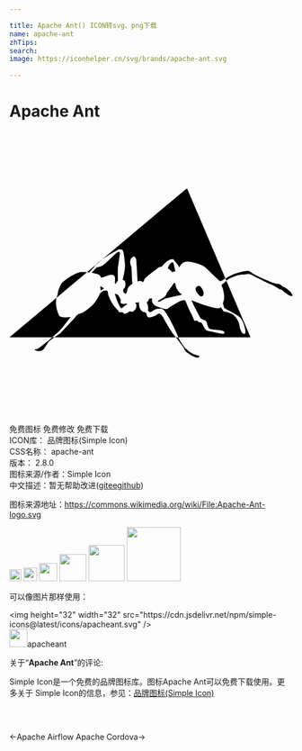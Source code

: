```yaml
---

title: Apache Ant() ICON转svg、png下载
name: apache-ant
zhTips: 
search: 
image: https://iconhelper.cn/svg/brands/apache-ant.svg

---
```


# Apache Ant  <small style="font-size: 60%;font-weight: 100"></small>

<div id="svg" class="svg-wrap">
<svg role="img" viewBox="0 0 24 24" xmlns="http://www.w3.org/2000/svg"><title>Apache Ant icon</title><path d="M6.802,11.885l-0.031,0.039c-0.063-0.008-0.127-0.014-0.19-0.02l0.764-0.64 C7.231,11.43,6.802,11.885,6.802,11.885z M8.543,10.385c0.388-0.228,0.696-0.402,0.696-0.402s0.057-0.01,0.127-0.01 c0.07,0,0.154,0.01,0.207,0.05c0.107,0.08,0.161,0.616,0.214,1.125c0.053,0.508-0.188,1.406-0.188,1.406l0.134,0.053 c0.134,0.054,0.134,0.576,0,0.656c-0.11,0.066-0.102,0.204-0.074,0.326c0.052,0.054,0.12,0.108,0.177,0.163 c0.018-0.012,0.034-0.023,0.044-0.034c0.08-0.081,0.067-0.187,0.161-0.469c0.047-0.141,0.209-0.262,0.386-0.36 c-0.046-0.388-0.069-1.381-0.091-1.448c-0.027-0.081-0.107-0.188-0.107-0.388c0-0.201,0.12-0.389,0.254-0.455 c0.134-0.067,0.214,0.054,0.255,0.214c0.033,0.13,0.1,1.395,0.125,1.877c0.013-0.005,0.025-0.011,0.036-0.015 c0.178-0.078,0.338-0.008,0.417,0.072c0.053-0.039,0.094-0.111,0.119-0.22c0.04-0.174,1.031-0.87,1.205-1.018 c0.051-0.043,0.144-0.071,0.26-0.073c0.139-0.159,0.344-0.379,0.49-0.476c0.241-0.161,0.482-0.161,0.482-0.161 s0.067,0.08,0.295,0.348c0.081,0.094,0.165,0.228,0.24,0.361c0.092-0.228,0.26-0.461,0.618-0.495 c0.381-0.037,1.299,0.254,1.526,0.442c0.227,0.188,0.589,0.576,0.804,0.763c0,0,0.429,0.415,0.495,0.455 c0.005,0.003,0.01,0.007,0.015,0.01c0.04-0.051,0.146-0.051,0.146-0.051c0.038-0.032,0.161-0.106,0.302-0.188l-3.24-7.59h-0.086 l-7.134,5.981C8.086,10.671,8.352,10.497,8.543,10.385z M3.817,17.421h10.291c-0.051-0.064-0.109-0.141-0.154-0.193 c-0.201-0.228-0.764-1.179-0.871-1.406c-0.107-0.228-0.348-0.495-0.469-0.388c-0.121,0.107-0.629,0.348-0.817,0.294 c-0.188-0.054-0.174-0.308-0.174-0.308s-0.094-0.147-0.228-0.147c-0.134,0-0.362-0.214-0.402-0.549 c-0.014-0.12-0.014-0.21-0.003-0.281c-0.159,0.051-0.319,0.04-0.319,0.04s-0.007,0.006-0.018,0.017 c0.068,0.054,0.112,0.132,0.112,0.224c0,0.214-0.08,0.375-0.268,0.496c-0.187,0.121-0.241-0.081-0.375,0.04 c-0.134,0.12-0.417,0.242-0.482,0.08c-0.027-0.067-0.147-0.027-0.281-0.04c-0.134-0.013-0.121-0.134-0.121-0.134 s-0.268-0.241-0.469-0.536c-0.201-0.295-0.428-0.79-0.428-1.018c0-0.227-0.214-0.161-0.348-0.134 c-0.043,0.009-0.162,0.093-0.312,0.211c-0.078,0.206-0.222,0.455-0.384,0.687c-0.281,0.402-0.857,0.857-1.218,1.004 c-0.055,0.023-0.115,0.035-0.18,0.04c-0.059,0.067-0.132,0.118-0.214,0.157c-0.122,0.225-1.241,1.344-1.307,1.436 C4.34,17.068,4.069,17.249,3.817,17.421z M4.298,16.813c0.153-0.153,0.555-0.683,0.884-1.111c-0.132,0.014-0.252,0.017-0.334,0.026 c-0.375,0.04-0.616-0.107-0.616-0.107c-0.31-0.665-0.325-1.18-0.24-1.546L0,17.421h3.621C3.936,17.148,4.21,16.901,4.298,16.813z M18.078,12.916c-0.026,0.022-0.06,0.019-0.093,0.003c0.002,0.077,0.013,0.171,0.013,0.171c0.107,0.148,0.227,0.737,0.201,1.004 c-0.023,0.229-0.085,0.399-0.102,0.443c0.012,0.048,0.024,0.092,0.036,0.133c0.067,0.228,0.053,0.268,0.094,0.268 c0.041,0,0.147,0.107,0.228,0.147c0.08,0.041,0.737,0.362,0.991,0.563c0.254,0.201,0.415,0.562,0.522,1.018 c0.107,0.455-0.013,0.469-0.12,0.455c-0.107-0.014-0.321-0.375-0.348-0.71c-0.027-0.335-0.308-0.696-0.509-0.884 c-0.201-0.188-0.75-0.268-0.83-0.308c-0.08-0.04-0.054-0.094-0.054-0.094s-0.08-0.067-0.134-0.161 c-0.011-0.019-0.027-0.056-0.045-0.103c-0.027,0.044-0.094,0.103-0.264,0.103c-0.268,0-0.911-0.201-1.286-0.321 c-0.258-0.083-0.679-0.248-0.953-0.365c0.208,0.51,0.747,1.465,0.771,1.517c0.028,0.061,0.258,0.138,0.409,0.199 c0.151,0.06,0.187,0.589,0.33,0.688c0.143,0.1,0.786,0.103,1.061,0.162c0.275,0.06,0.27,0.209,0.161,0.268 c-0.108,0.058-1.055-0.188-1.294-0.226c-0.238-0.038-0.339-0.266-0.436-0.451c-0.097-0.185-0.127-0.302-0.292-0.296 c-0.166,0.005-0.162-0.199-0.342-0.129c-0.18,0.07-0.134-0.139-0.41-0.637c-0.275-0.498-0.437-1.082-0.515-1.099 c-0.079-0.017-0.308,0.029-0.432,0.098c-0.124,0.069-0.824,0.451-0.982,0.609c-0.158,0.157-0.909-0.17-1.086-0.236 s-0.297-0.339-0.292-0.488c0.001-0.026,0.017-0.066,0.044-0.114c-0.052-0.001-0.093-0.004-0.121-0.008 c-0.188-0.027-0.174,0.04-0.227,0.188c-0.026,0.071-0.08,0.108-0.142,0.116c0.057,0.119,0.096,0.245,0.115,0.326 c0.054,0.227-0.054,0.388,0.04,0.455c0.094,0.067,0.174,0.121,0.361-0.04c0.187-0.161,0.522-0.241,0.79-0.174 c0.268,0.067,0.884,1.285,1.071,1.701c0.127,0.282,0.246,0.559,0.312,0.715h6.117l-2.048-4.797 C18.236,12.749,18.128,12.874,18.078,12.916z M9.264,10.178c-0.031,0-0.068,0.012-0.105,0.033c-0.12,0.067-0.991,0.938-1.218,1.098 c-0.228,0.161-0.549,0.187-0.549,0.187l-0.426,0.458c0.27,0.047,0.502,0.109,0.6,0.158c0.107,0.054,0.161,0.155,0.188,0.251 c0.074-0.012,0.279-0.049,0.387-0.103c0.134-0.067,0.509-0.214,0.71-0.08c0.201,0.134,0.04,0.67,0.094,0.683 c0.018,0.005,0.057,0.01,0.106,0.019c-0.019-0.131,0.148-0.247,0.148-0.247s-0.027-0.629-0.013-0.937 c0.013-0.308,0.147-1.125,0.174-1.326C9.378,10.234,9.333,10.178,9.264,10.178L9.264,10.178z M13.804,11.069 c-0.057,0-0.128,0.046-0.199,0.146c-0.087,0.122-0.14,0.255-0.188,0.362c0.13,0.075,0.257,0.183,0.368,0.333 c0.058-0.029,0.152-0.05,0.279-0.075c-0.054-0.246-0.126-0.572-0.151-0.66C13.894,11.106,13.855,11.07,13.804,11.069L13.804,11.069z M13.931,12.819c-0.116,0.25-0.343,0.483-0.541,0.78c-0.018,0.027-0.038,0.053-0.058,0.078c-0.016,0.118-0.103,0.252-0.219,0.34 c-0.295,0.223-0.636,0.341-0.509,0.383c0.128,0.041,0.296-0.1,0.497-0.207c0.201-0.107,1.291-0.327,1.291-0.327 c0.068-0.019,0.155-0.039,0.249-0.053c-0.159-0.119-0.306-0.249-0.368-0.361c-0.088-0.161-0.205-0.359-0.216-0.611 C14.017,12.838,13.973,12.83,13.931,12.819L13.931,12.819z M16.045,13.068c-0.173-0.001-0.413,0.203-0.142,0.571 c0.285,0.385,0.402,0.351,0.502,0.251c0.1-0.101,0.067-0.368-0.067-0.569c-0.134-0.201-0.134-0.234-0.268-0.251 C16.062,13.068,16.054,13.068,16.045,13.068L16.045,13.068z M7.703,13.082c-0.006,0.1-0.002,0.191,0.023,0.25 c0.015,0.035,0.019,0.079,0.015,0.13c0.099-0.074,0.189-0.147,0.284-0.193C7.904,13.206,7.769,13.123,7.703,13.082L7.703,13.082z M8.985,13.907c0.134,0.496,0.455,1.031,0.455,1.031s0.094,0.054,0.174-0.053c0.049-0.065,0.206-0.174,0.372-0.271 c-0.04-0.035-0.064-0.064-0.064-0.064s-0.174,0.094-0.375,0.027c-0.165-0.055-0.149-0.138-0.093-0.315 c-0.077-0.108-0.152-0.332-0.242-0.422c-0.076-0.076-0.174-0.077-0.28-0.099C8.951,13.791,8.968,13.846,8.985,13.907z M6.581,11.904 c-0.281-0.026-0.556-0.025-0.73,0.035c-0.429,0.147-1.352,0.696-1.5,1.031C4.23,13.245,4.1,13.484,4.088,13.784 c-0.039,0.082-0.071,0.182-0.097,0.291L6.581,11.904z M7.852,10.838c-0.24,0.172-0.446,0.336-0.501,0.417 c-0.001,0.002-0.005,0.006-0.006,0.008L7.852,10.838z M15.763,18.894c-0.268-0.094-0.616-0.321-0.656-0.388 c-0.04-0.067-0.161-0.12-0.161-0.12s-0.359-0.421-0.573-0.836c0,0-0.023-0.055-0.054-0.128h-0.211 c0.176,0.22,0.372,0.482,0.569,0.731c0.255,0.321,0.109,0.354,0.189,0.354c0.08,0,0.027,0.054,0.094,0.121 c0.067,0.067,0.429,0.281,0.522,0.348c0.094,0.067,0.482,0.201,0.535,0.161c0.054-0.04,0.08-0.174,0.08-0.174 S16.031,18.988,15.763,18.894z M23.85,13.603c0,0-0.308-0.312-0.576-0.433c-0.268-0.121-0.255-0.241-0.415-0.254 c-0.161-0.013-0.455-0.067-0.696-0.174c-0.241-0.107-0.924-0.388-1.218-0.549c-0.295-0.161-0.482-0.281-0.563-0.348 c-0.08-0.067-0.214-0.058-0.469-0.018c0,0-0.723,0.165-0.978,0.285c-0.152,0.072-0.412,0.213-0.623,0.335l0.076,0.177 c0.091-0.075,0.194-0.149,0.319-0.204c0.335-0.148,0.656-0.281,1.031-0.308c0.375-0.027,0.429-0.053,0.429-0.053 s0.174-0.027,0.375,0.08c0.201,0.107,1.393,0.71,1.567,0.777c0.174,0.067,0.442,0.188,0.63,0.335 c0.187,0.147,0.334,0.134,0.334,0.134s0.134,0.148,0.335,0.281c0.201,0.134,0.268,0.201,0.388,0.228 C23.916,13.92,24.158,14.045,23.85,13.603z M3.621,17.421c-0.499,0.432-1.104,0.931-1.252,0.972 c-0.241,0.067-0.321,0.04-0.121,0.147c0.201,0.107,0.558,0.027,0.687-0.161c0.129-0.187,0.304-0.495,0.451-0.642 c0.063-0.063,0.241-0.187,0.429-0.316H3.621z"/></svg>
</div>
<detail full-name='apache-ant'></detail>

<div class="detail-page">
<p>
<span><span class="badge-success badge">免费图标</span> <span class="badge-success badge">免费修改</span>  <span class="badge-success badge">免费下载</span> </span>
<br/>
<span>
ICON库：
<span class="badge-secondary badge">品牌图标(Simple Icon)</span> 
</span>
<br/>
<span>
CSS名称：
<span class="badge-secondary badge">apache-ant</span> 
</span>

<br/>
<span>
版本：
<span class="badge-secondary badge">2.8.0</span> 
</span>
<br/>
<span>图标来源/作者：<span class="badge-light badge">Simple Icon</span></span> 
<br/>
<span class="zh-detail">中文描述：暂无<span class="help-link"><span>帮助改进</span>(<a href="https://gitee.com/liuwave/icon-helper/edit/master/json/brands/apache-ant.json" target="_blank" rel="noopener noreferrer">gitee</a><a href="https://github.com/liuwave/icon-helper/edit/master/json/brands/apache-ant.json" target="_blank" rel="noopener noreferrer">github</a></span>)</span><br/>
</p>
</div><div class="description description alert alert-light"><p>图标来源地址：<a href="https://commons.wikimedia.org/wiki/File:Apache-Ant-logo.svg" target="_blank" rel="noopener noreferrer">https://commons.wikimedia.org/wiki/File:Apache-Ant-logo.svg</a></p></div>
<div class="alert alert-dark">
<img height="21" width="21" src="https://cdn.jsdelivr.net/npm/simple-icons@latest/icons/apacheant.svg" />
<img height="24" width="24" src="https://cdn.jsdelivr.net/npm/simple-icons@latest/icons/apacheant.svg" />
<img height="32" width="32" src="https://cdn.jsdelivr.net/npm/simple-icons@latest/icons/apacheant.svg" />
<img height="48" width="48" src="https://cdn.jsdelivr.net/npm/simple-icons@latest/icons/apacheant.svg" />
<img height="64" width="64" src="https://cdn.jsdelivr.net/npm/simple-icons@latest/icons/apacheant.svg" />
<img height="96" width="96" src="https://cdn.jsdelivr.net/npm/simple-icons@latest/icons/apacheant.svg" />

</div>
<div>
  <p>可以像图片那样使用：    
  </p>
  <div class="alert alert-primary" style="font-size: 14px">
    &lt;img height="32" width="32" src="https://cdn.jsdelivr.net/npm/simple-icons@latest/icons/apacheant.svg" /&gt;
    <copy-btn content='<img height="32" width="32" src="https://cdn.jsdelivr.net/npm/simple-icons@latest/icons/apacheant.svg" />'></copy-btn>
  </div>
  <div class="alert alert-secondary">
    <img height="32" width="32" src="https://cdn.jsdelivr.net/npm/simple-icons@latest/icons/apacheant.svg" />apacheant
    <copy-btn content="apacheant" btn-title="复制图标名称"></copy-btn>
  </div>
</div>
<div class="icon-detail__container">
<p>关于“<b>Apache Ant</b>”的评论:</p>
</div>
<Vssue title="关于“Apache Ant”的评论" />
<div><p>Simple Icon是一个免费的品牌图标库。图标Apache Ant可以免费下载使用。更多关于  Simple Icon的信息，参见：<a target="_blank" href="https://iconhelper.cn/brands.html">品牌图标(Simple Icon)</a>
</p></div>


<div style="padding:2rem 0 " class="page-nav"><p class="inner"><span class="prev">←<router-link to="/icon/apache-airflow.html">Apache Airflow</router-link></span> <span class="next"><router-link to="/icon/apache-cordova.html">Apache Cordova</router-link>→</span></p></div>
